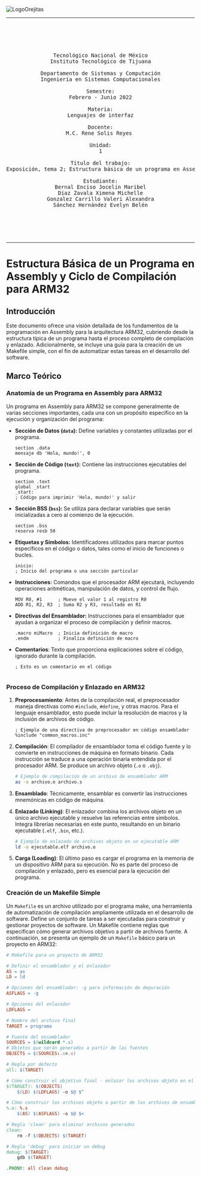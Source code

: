 
<!---
   Para comentarios usar este bloque para documentar pendientes, secuencias, etc.
--->


![LogoOrejitas](https://github.com/tectijuana/24b3expot2arm32-orejitas-chismosas/assets/105814833/de2e6f64-3188-447f-b597-796ba6ceefb5)

------

<pre>

	<p align=center>

Tecnológico Nacional de México
Instituto Tecnológico de Tijuana

Departamento de Sistemas y Computación
Ingeniería en Sistemas Computacionales

Semestre:
Febrero - Junio 2022

Materia:
Lenguajes de interfaz

Docente:
M.C. Rene Solis Reyes 

Unidad:
1

Título del trabajo:
Exposición, tema 2; Estructura básica de un programa en Assembly y ciclo de compilación

Estudiante:
Bernal Enciso Jocelin Maribel
Díaz Zavala Ximena Michelle
Gonzalez Carrillo Valeri Alexandra
Sánchez Hernández Evelyn Belén

	</p>

</pre>
------

# Estructura Básica de un Programa en Assembly y Ciclo de Compilación para ARM32

## Introducción

Este documento ofrece una visión detallada de los fundamentos de la programación en Assembly para la arquitectura ARM32, cubriendo desde la estructura típica de un programa hasta el proceso completo de compilación y enlazado. Adicionalmente, se incluye una guía para la creación de un Makefile simple, con el fin de automatizar estas tareas en el desarrollo del software.

## Marco Teórico

### Anatomía de un Programa en Assembly para ARM32

Un programa en Assembly para ARM32 se compone generalmente de varias secciones importantes, cada una con un propósito específico en la ejecución y organización del programa:

- **Sección de Datos (`data`):** Define variables y constantes utilizadas por el programa.
  ```assembly
  section .data
  mensaje db 'Hola, mundo!', 0
  
- **Sección de Código (`text`):** Contiene las instrucciones ejecutables del programa.
  ```assembly
  section .text
  global _start
  _start:
  ; Código para imprimir 'Hola, mundo!' y salir
  
- **Sección BSS (`bss`):** Se utiliza para declarar variables que serán inicializadas a cero al comienzo de la ejecución.
  ```assembly
  section .bss
  reserva resb 50

- **Etiquetas y Símbolos:** Identificadores utilizados para marcar puntos específicos en el código o datos, tales como el inicio de funciones o bucles.
  ```assembly
  inicio:
  ; Inicio del programa o una sección particular

- **Instrucciones:** Comandos que el procesador ARM ejecutará, incluyendo operaciones aritméticas, manipulación de datos, y control de flujo.
  ```assembly
  MOV R0, #1      ; Mueve el valor 1 al registro R0
  ADD R1, R2, R3  ; Suma R2 y R3, resultado en R1

- **Directivas del Ensamblador:** Instrucciones para el ensamblador que ayudan a organizar el proceso de compilación y definir macros.
  ```assembly
  .macro miMacro  ; Inicia definición de macro
  .endm           ; Finaliza definición de macro

- **Comentarios**: Texto que proporciona explicaciones sobre el código, ignorado durante la compilación.
  ```assembly
  ; Esto es un comentario en el código


### Proceso de Compilación y Enlazado en ARM32
1. **Preprocesamiento**: Antes de la compilación real, el preprocesador maneja directivas como `#include`, `#define`, y otras macros. Para el lenguaje ensamblador, esto puede incluir la resolución de macros y la inclusión de archivos de código.
   ```assembly
   ; Ejemplo de una directiva de preprocesador en código ensamblador
   %include "common_macros.inc"

2. **Compilación**: El compilador de ensamblador toma el código fuente y lo convierte en instrucciones de máquina en formato binario. Cada instrucción se traduce a una operación binaria entendida por el procesador ARM. Se produce un archivo objeto (`.o` o `.obj`).
   ```bash
   # Ejemplo de compilación de un archivo de ensamblador ARM
   as -o archivo.o archivo.s

3. **Ensamblado**: Técnicamente, ensamblar es convertir las instrucciones mnemónicas en código de máquina.

4. **Enlazado (Linking)**: El enlazador combina los archivos objeto en un único archivo ejecutable y resuelve las referencias entre símbolos. Integra librerías necesarias en este punto, resultando en un binario ejecutable (`.elf`, `.bin`, etc.).
   ```bash
   # Ejemplo de enlazado de archivos objeto en un ejecutable ARM
   ld -o ejecutable.elf archivo.o

6. **Carga (Loading)**: El último paso es cargar el programa en la memoria de un dispositivo ARM para su ejecución. No es parte del proceso de compilación y enlazado, pero es esencial para la ejecución del programa.


### Creación de un Makefile Simple
Un `Makefile` es un archivo utilizado por el programa make, una herramienta de automatización de compilación ampliamente utilizada en el desarrollo de software. Define un conjunto de tareas a ser ejecutadas para construir y gestionar proyectos de software. Un Makefile contiene reglas que especifican cómo generar archivos objetivo a partir de archivos fuente. 
A continuación, se presenta un ejemplo de un `Makefile` básico para un proyecto en ARM32:

```makefile
# Makefile para un proyecto de ARM32

# Definir el ensamblador y el enlazador
AS = as
LD = ld

# Opciones del ensamblador: -g para información de depuración
ASFLAGS = -g

# Opciones del enlazador
LDFLAGS =

# Nombre del archivo final
TARGET = programa

# Fuente del ensamblador
SOURCES = $(wildcard *.s)
# Objetos que serán generados a partir de las fuentes
OBJECTS = $(SOURCES:.s=.o)

# Regla por defecto
all: $(TARGET)

# Cómo construir el objetivo final - enlazar los archivos objeto en el ejecutable
$(TARGET): $(OBJECTS)
	$(LD) $(LDFLAGS) -o $@ $^

# Cómo construir los archivos objeto a partir de los archivos de ensamblador
%.o: %.s
	$(AS) $(ASFLAGS) -o $@ $<

# Regla 'clean' para eliminar archivos generados
clean:
	rm -f $(OBJECTS) $(TARGET)

# Regla 'debug' para iniciar un debug
debug: $(TARGET)
	gdb $(TARGET)

.PHONY: all clean debug



